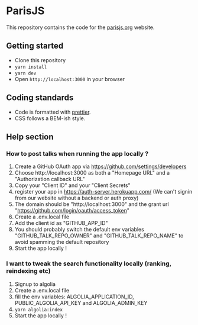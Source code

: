 # ParisJS

This repository contains the code for the [parisjs.org](https://parisjs.org/) website.

## Getting started

* Clone this repository
* `yarn install`
* `yarn dev`
* Open `http://localhost:3000` in your browser

## Coding standards

* Code is formatted with [prettier](https://prettier.io).
* CSS follows a BEM-ish style.

## Help section

### How to post talks when running the app locally ?

1. Create a GitHub OAuth app via https://github.com/settings/developers
2. Choose http://localhost:3000 as both a "Homepage URL" and a "Authorization callback URL"
3. Copy your "Client ID" and your "Client Secrets"
4. register your app in https://auth-server.herokuapp.com/ (We can't signin from our website without a backend or auth proxy)
5. The domain should be "http://localhost:3000" and the grant url "https://github.com/login/oauth/access_token"
6. Create a .env.local file
6. Add the client id as "GITHUB_APP_ID"
7. You should probably switch the default env variables "GITHUB_TALK_REPO_OWNER" and "GITHUB_TALK_REPO_NAME" to avoid spamming the default repository
8. Start the app locally !

### I want to tweak the search functionality locally (ranking, reindexing etc)

1. Signup to algolia
2. Create a .env.local file
3. fill the env variables: ALGOLIA_APPLICATION_ID, PUBLIC_ALGOLIA_API_KEY and ALGOLIA_ADMIN_KEY
4. `yarn algolia:index`
5. Start the app locally !
